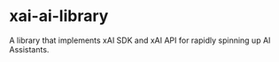 # xai-ai-library
A library that implements xAI SDK and xAI API for rapidly spinning up AI Assistants. 
